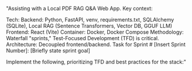 "Assisting with a Local PDF RAG Q&A Web App. Key context:

Tech:
Backend: Python, FastAPI, venv, requirements.txt, SQLAlchemy (SQLite), Local RAG (Sentence Transformers, Vector DB, GGUF LLM)
Frontend: React (Vite)
Container: Docker, Docker Compose
Methodology: Waterfall "sprints," Test-Focused Development (TFD) is critical.
Architecture: Decoupled frontend/backend.
Task for Sprint # [Insert Sprint Number]: [Briefly state sprint goal]

Implement the following, prioritizing TFD and best practices for the stack:"